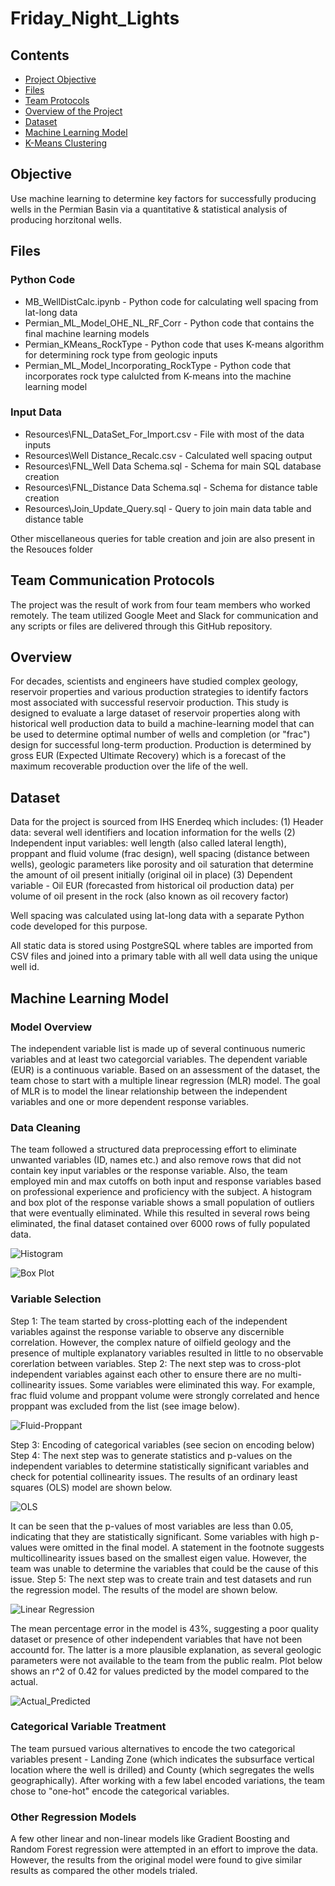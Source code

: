 # Friday_Night_Lights

## Contents
- [Project Objective](#objective)
- [Files](#files)
- [Team Protocols](#team-communication-protocols)
- [Overview of the Project](#overview)
- [Dataset](#dataset)
- [Machine Learning Model](#machine-learning-model)
- [K-Means Clustering](#k-means)

## Objective
Use machine learning to determine key factors for successfully producing wells in the Permian Basin via a quantitative & statistical analysis of producing horzitonal wells.

## Files
### Python Code
- MB_WellDistCalc.ipynb - Python code for calculating well spacing from lat-long data
- Permian_ML_Model_OHE_NL_RF_Corr - Python code that contains the final machine learning models
- Permian_KMeans_RockType - Python code that uses K-means algorithm for determining rock type from geologic inputs
- Permian_ML_Model_Incorporating_RockType - Python code that incorporates rock type calulcted from K-means into the machine learning model

### Input Data
- Resources\FNL_DataSet_For_Import.csv - File with most of the data inputs
- Resources\Well Distance_Recalc.csv - Calculated well spacing output
- Resources\FNL_Well Data Schema.sql - Schema for main SQL database creation
- Resources\FNL_Distance Data Schema.sql - Schema for distance table creation
- Resources\Join_Update_Query.sql - Query to join main data table and distance table

Other miscellaneous queries for table creation and join are also present in the Resouces folder

## Team Communication Protocols

The project was the result of work from four team members who worked remotely.  The team utilized Google Meet and Slack for communication and any scripts or files are delivered through this GitHub repository.

## Overview

For decades, scientists and engineers have studied  complex geology, reservoir properties and various production strategies to identify factors most associated with successful reservoir production.  This study is designed to evaluate a large dataset of reservoir properties along with historical well production data to build a machine-learning model that can be used to determine optimal number of wells and completion (or "frac") design for successful long-term production. Production is determined by gross EUR (Expected Ultimate Recovery) which is a forecast of the maximum recoverable production over the life of the well. 
 
## Dataset

Data for the project is sourced from IHS Enerdeq which includes:
(1) Header data: several well identifiers and location information for the wells
(2) Independent input variables: well length (also called lateral length), proppant and fluid volume (frac design), well spacing (distance between wells), geologic parameters like porosity and oil saturation that determine the amount of oil present initially (original oil in place)
(3) Dependent variable - Oil EUR (forecasted from historical oil production data) per volume of oil present in the rock (also known as oil recovery factor)

Well spacing was calculated using lat-long data with a separate Python code developed for this purpose.

All static data is stored using PostgreSQL where tables are imported from CSV files and joined into a primary table with all well data using the unique well id.


## Machine Learning Model
### Model Overview
The independent variable list is made up of several continuous numeric variables and at least two categorcial variables. The dependent variable (EUR) is a continuous variable. Based on an assessment of the dataset, the team chose to start with a multiple linear regression (MLR) model. The goal of MLR is to model the linear relationship between the independent variables and one or more dependent response variables. 

### Data Cleaning
The team followed a structured data preprocessing effort to eliminate unwanted variables (ID, names etc.) and also remove rows that did not contain key input variables or the response variable. Also, the team employed min and max cutoffs on both input and response variables based on professional experience and proficiency with the subject. A histogram and box plot of the response variable shows a small population of outliers that were eventually eliminated. While this resulted in several rows being eliminated, the final dataset contained over 6000 rows of fully populated data. 

![Histogram](Resources/OilRF_Histogram.png)

![Box Plot](Resources/OilRF_BoxPlot.png)


### Variable Selection
Step 1: The team started by cross-plotting each of the independent variables against the response variable to observe any discernible correlation. However, the complex nature of oilfield geology and the presence of multiple explanatory variables resulted in little to no observable corerlation between variables.
Step 2: The next step was to cross-plot independent variables against each other to ensure there are no multi-collinearity issues. Some variables were eliminated this way. For example, frac fluid volume and proppant volume were strongly correlated and hence proppant was excluded from the list (see image below).

![Fluid-Proppant](Resources/Fluid_vs_Proppant.png)


Step 3: Encoding of categorical variables (see secion on encoding below)
Step 4: The next step was to generate statistics and p-values on the independent variables to determine statistically significant variables and check for potential collinearity issues. The results of an ordinary least squares (OLS) model are shown below.

![OLS](Resources/OLS_Regression_Results.png)

It can be seen that the p-values of most variables are less than 0.05, indicating that they are statistically significant. Some variables with high p-values were omitted in the final model. A statement in the footnote suggests multicollinearity issues based on the smallest eigen value. However, the  team was unable to determine the variables that could be the cause of this issue.
Step 5: The next step was to create train and test datasets and run the regression model. The results  of the model are shown below.

![Linear Regression](Resources/Lin_Reg_Results.png)

The mean percentage error in the model is 43%, suggesting a poor quality dataset or presence of other independent variables that have not been accountd for. The latter is a more plausible explanation, as several geologic parameters were not available to the team from the public realm. Plot below shows an r^2 of 0.42 for values predicted by the model compared to the actual.

![Actual_Predicted](Resources/Actual_vs_Predicted.png)

### Categorical Variable Treatment
The team pursued various alternatives to encode the two categorical variables present - Landing Zone (which indicates the subsurface vertical location where the well is drilled) and County (which segregates the wells geographically). After working with a few label encoded variations, the team chose to "one-hot" encode the categorical variables.

### Other Regression Models
A few other linear and non-linear models like Gradient Boosting and Random Forest regression were attempted in an effort to improve the data. However, the results from the original model were found to give similar results as compared the other models trialed.
